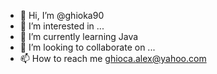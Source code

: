 - 👋 Hi, I’m @ghioka90
- 👀 I’m interested in ...
- 🌱 I’m currently learning Java
- 💞️ I’m looking to collaborate on ...
- 📫 How to reach me ghioca.alex@yahoo.com

<!---
ghioka90/ghioka90 is a ✨ special ✨ repository because its `README.md` (this file) appears on your GitHub profile.
You can click the Preview link to take a look at your changes.
--->
